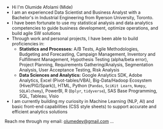 - Hi I'm Olumide Afolami (Mide)
- I am an experienced Data Scientist and Business Analyst with a Bachelor's in Industrial Engineering from Ryerson University, Toronto.
- I have been fortunate to use my statistical analysis and data analytics competencies to guide business development, optimize operations, and build agile SW solutions
- Through work and personal projects, I have been able to build proficiencies in:
  - **Statistics and Processes:** A/B Tests, Agile Methodologies, Budgeting and Forecasting, Campaign Management, Inventory and Fulfillment Management, Hypothesis Testing (alpha/beta error), Project Planning, Requirements Gathering/Analysis, Segmentation Analysis, User Acceptance Testing, Risk Analysis
  - **Data Sciences and Analytics:** Google Analytics SDK, Adobe Analytics, Excel (Pivot-tables/VBA), Big-Data/Hadoop Ecosystem (Hive/PIG/Spark)), HTML, Python (`Pandas`, `SciKit Learn`, `Numpy`, `SQLAlchemy`), PowerBI, R (`Dplyr`, `tidyverse`), SAS Base Programming, SQL, Tableau, Visio
- I am currently building my curiosity in Machine Learning (NLP, AI) and basic front-end capabilities (CSS style sheets) to support accurate and efficient analytics solutions

Reach me through my email: olumedey@gmail.com ...

<!---
Olumedey/Olumedey is a ✨ special ✨ repository because its `README.md` (this file) appears on your GitHub profile.
You can click the Preview link to take a look at your changes.
--->

